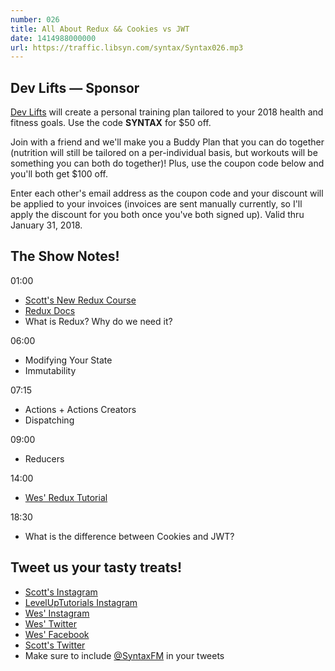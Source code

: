 ```yaml
---
number: 026
title: All About Redux && Cookies vs JWT
date: 1414988000000
url: https://traffic.libsyn.com/syntax/Syntax026.mp3
---
```


## Dev Lifts — Sponsor

[Dev Lifts](http://devlifts.io) will create a personal training plan tailored to your 2018 health and fitness goals. Use the code **SYNTAX** for $50 off.

Join with a friend and we'll make you a Buddy Plan that you can do together (nutrition will still be tailored on a per-individual basis, but workouts will be something you can both do together)! Plus, use the coupon code below and you'll both get $100 off.

Enter each other's email address as the coupon code and your discount will be applied to your invoices (invoices are sent manually currently, so I'll apply the discount for you both once you've both signed up). Valid thru January 31, 2018.

## The Show Notes!

01:00

* [Scott's New Redux Course](https://www.leveluptutorials.com/store/products/tutorials/lut-dd018)
* [Redux Docs](https://redux.js.org/)
* What is Redux? Why do we need it?

06:00

* Modifying Your State
* Immutability

07:15

* Actions + Actions Creators
* Dispatching

09:00

* Reducers

14:00

* [Wes' Redux Tutorial](https://LearnRedux.com)

18:30

* What is the difference between Cookies and JWT?

## Tweet us your tasty treats!
* [Scott's Instagram](https://www.instagram.com/stolinski/)
* [LevelUpTutorials Instagram](https://www.instagram.com/LevelUpTutorials/)
* [Wes' Instagram](https://www.instagram.com/wesbos/)
* [Wes' Twitter](https://twitter.com/wesbos)
* [Wes' Facebook](https://www.facebook.com/wesbos.developer)
* [Scott's Twitter](https://twitter.com/stolinski)
* Make sure to include [@SyntaxFM](https://twitter.com/SyntaxFM) in your tweets
